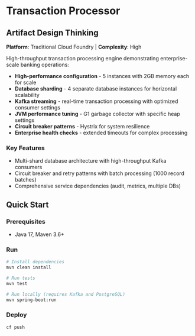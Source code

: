 # Transaction Processor

## Artifact Design Thinking

**Platform**: Traditional Cloud Foundry | **Complexity**: High

High-throughput transaction processing engine demonstrating enterprise-scale banking operations:

- **High-performance configuration** - 5 instances with 2GB memory each for scale
- **Database sharding** - 4 separate database instances for horizontal scalability
- **Kafka streaming** - real-time transaction processing with optimized consumer settings
- **JVM performance tuning** - G1 garbage collector with specific heap settings
- **Circuit breaker patterns** - Hystrix for system resilience
- **Enterprise health checks** - extended timeouts for complex processing

### Key Features
- Multi-shard database architecture with high-throughput Kafka consumers
- Circuit breaker and retry patterns with batch processing (1000 record batches)
- Comprehensive service dependencies (audit, metrics, multiple DBs)

## Quick Start

### Prerequisites
- Java 17, Maven 3.6+

### Run
```bash
# Install dependencies
mvn clean install

# Run tests
mvn test

# Run locally (requires Kafka and PostgreSQL)
mvn spring-boot:run
```

### Deploy
```bash
cf push
```
